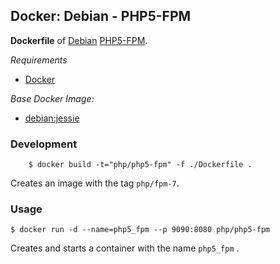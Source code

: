 ## Docker: Debian - PHP5-FPM

**Dockerfile** of [Debian](https://www.debian.org/) [PHP5-FPM](http://php.net/).

*Requirements*
- [Docker](https://www.docker.com/) 

*Base Docker Image:*
- [debian:jessie](https://hub.docker.com/_/debian/)

### Development

        $ docker build -t="php/php5-fpm" -f ./Dockerfile .

Creates an image with the tag `php/fpm-7`.

### Usage

    $ docker run -d --name=php5_fpm --p 9090:8080 php/php5-fpm

Creates and starts a container with the name `php5_fpm` .

